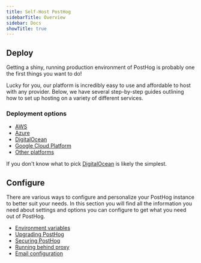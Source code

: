 ```yaml
---
title: Self-Host PostHog
sidebarTitle: Overview
sidebar: Docs
showTitle: true
---
```



## Deploy

Getting a shiny, running production environment of PostHog is probably one the first things you want to do!

Lucky for you, our platform is incredibly easy to use and affordable to host with any provider. Below, we have several step-by-step guides outlining how to set up hosting on a variety of different services.

### Deployment options

- [AWS](/docs/self-host/deploy/aws)
- [Azure](/docs/self-host/deploy/azure)
- [DigitalOcean](/docs/self-host/deploy/digital-ocean)
- [Google Cloud Platform](/docs/self-host/deploy/gcp)
- [Other platforms](/docs/self-host/deploy/other)

If you don't know what to pick [DigitalOcean](/docs/self-host/deploy/digital-ocean) is likely the simplest.

## Configure

There are various ways to configure and personalize your PostHog instance to better suit your needs. In this section you will find all the information you need about settings and options you can configure to get what you need out of PostHog.

- [Environment variables](/docs/self-host/configure/environment-variables)
- [Upgrading PostHog](/docs/self-host/configure/upgrading-posthog)
- [Securing PostHog](/docs/self-host/configure/securing-posthog)
- [Running behind proxy](/docs/self-host/configure/running-behind-proxy)
- [Email configuration](/docs/self-host/configure/email)

<BorderWrapper>
    <Quote
        imageSource="/images/customers/joe.png"
        size="md"
        name="Joe Saunderson"
        title="Software Engineer, Mention Me"
        quote={`“We self-hosted PostHog because we needed to keep everything on our infrastructure. Our clients’ privacy is very important to us and we have obligations to store their data safely.”`}
    />
</BorderWrapper>